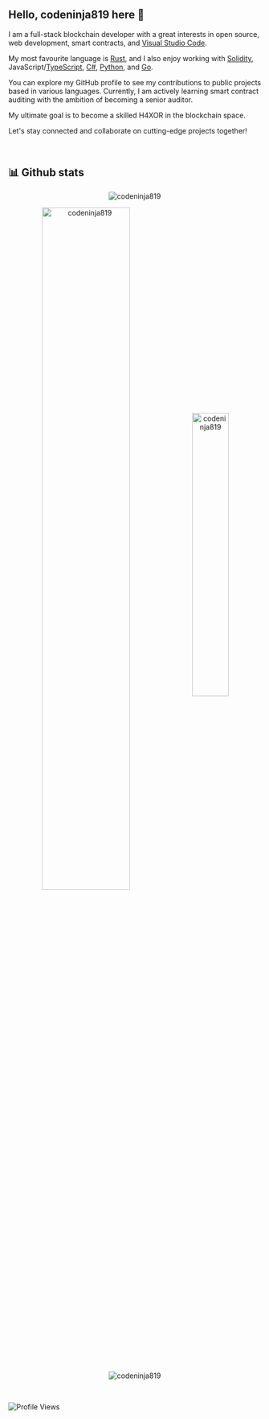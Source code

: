 ## Hello, codeninja819 here 👋

I am a full-stack blockchain developer with a great interests in open source, web development, smart contracts, and [Visual Studio Code](https://code.visualstudio.com/).

My most favourite language is [Rust](https://www.rust-lang.org/), and I also enjoy working with [Solidity](https://soliditylang.org/), JavaScript/[TypeScript](https://www.typescriptlang.org/), [C#](https://dotnet.microsoft.com/languages/csharp), [Python](https://www.python.org/), and [Go](https://go.dev/).

You can explore my GitHub profile to see my contributions to public projects based in various languages.
Currently, I am actively learning smart contract auditing with the ambition of becoming a senior auditor.

My ultimate goal is to become a skilled H4XOR in the blockchain space.

Let's stay connected and collaborate on cutting-edge projects together!

<br />

## 📊 Github stats

<p align="center">
<img src="https://github-profile-trophy.vercel.app/?username=codeninja819&theme=radical&no-bg=true&no-frame=true&column=6" alt="codeninja819" />
</p>
<p align="center">
<img align="center" src="https://github-readme-stats.vercel.app/api?username=codeninja819&theme=dark&show_icons=true&count_private=true&hide_border=true" width="59%" alt="codeninja819" />
<img align="center" src="https://github-readme-stats.vercel.app/api/top-langs/?username=codeninja819&layout=compact&langs_count=6&theme=dark&hide_border=true" width="38%" alt="codeninja819" />
</p>

<p align="center">
<img align="center" src="https://github-readme-streak-stats.herokuapp.com/?user=codeninja819&theme=dark&hide_border=true" alt="codeninja819" />
</p>

<!-- 
<p align="center">
<img src = "profile-3d-contrib/profile-night-rainbow.svg" alt="codeninja819" />
</p>
-->

<!-- ## ⚡ Recent GitHub Activity -->

<!-- https://github.com/jamesgeorge007/github-activity-readme -->

<!--START_SECTION:activity-->
<!--END_SECTION:activity-->
<br />

![Profile Views](https://komarev.com/ghpvc/?username=codeninja819)
